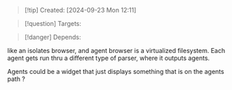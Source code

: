 
>[!tip] Created: [2024-09-23 Mon 12:11]

>[!question] Targets: 

>[!danger] Depends: 

like an isolates browser, and agent browser is a virtualized filesystem.
Each agent gets run thru a different type of parser, where it outputs agents.

Agents could be a widget that just displays something that is on the agents path ?